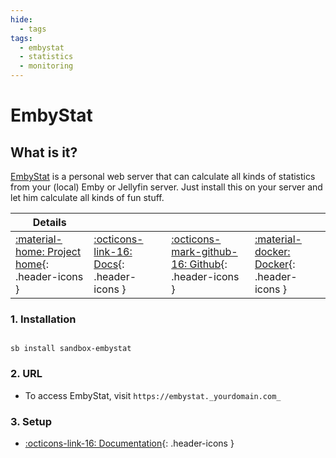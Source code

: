 ```yaml
---
hide:
  - tags
tags:
  - embystat
  - statistics
  - monitoring
---
```


# EmbyStat

## What is it?

[EmbyStat](https://github.com/mregni/EmbyStat/) is a personal web server that can calculate all kinds of statistics from your (local) Emby or Jellyfin server. Just install this on your server and let him calculate all kinds of fun stuff.

| Details     |             |             |             |
|-------------|-------------|-------------|-------------|
| [:material-home: Project home](https://github.com/mregni/EmbyStat/){: .header-icons } | [:octicons-link-16: Docs](https://github.com/mregni/EmbyStat/wiki){: .header-icons } | [:octicons-mark-github-16: Github](https://github.com/mregni/EmbyStat/){: .header-icons } | [:material-docker: Docker](https://registry.hub.docker.com/r/uping/embystat){: .header-icons }|

### 1. Installation

``` shell

sb install sandbox-embystat

```

### 2. URL

- To access EmbyStat, visit `https://embystat._yourdomain.com_`

### 3. Setup

- [:octicons-link-16: Documentation](https://github.com/mregni/EmbyStat/wiki){: .header-icons }
